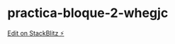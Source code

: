 # practica-bloque-2-whegjc

[Edit on StackBlitz ⚡️](https://stackblitz.com/edit/practica-bloque-2-whegjc)